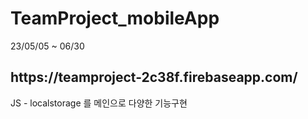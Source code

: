 # TeamProject_mobileApp
 23/05/05 ~ 06/30 <br />
 <h2>https://teamproject-2c38f.firebaseapp.com/</h2>
 JS - localstorage 를 메인으로 다양한 기능구현
